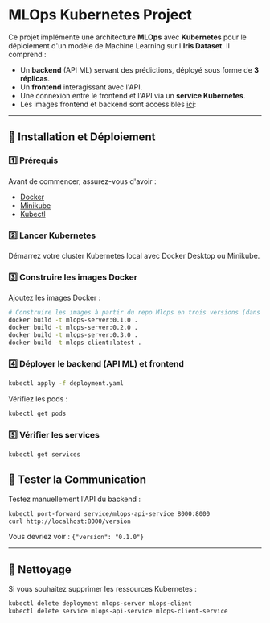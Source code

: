 # MLOps Kubernetes Project

Ce projet implémente une architecture **MLOps** avec **Kubernetes** pour le déploiement d'un modèle de Machine Learning sur l'**Iris Dataset**. Il comprend :
- Un **backend** (API ML) servant des prédictions, déployé sous forme de **3 réplicas**.
- Un **frontend** interagissant avec l'API.
- Une connexion entre le frontend et l'API via un **service Kubernetes**.
- Les images frontend et backend sont accessibles [ici](https://github.com/marinaKpamegan/mlops): 

---

## 🚀 Installation et Déploiement

### 1️⃣ Prérequis
Avant de commencer, assurez-vous d'avoir :
- [Docker](https://www.docker.com/get-started)
- [Minikube](https://minikube.sigs.k8s.io/docs/start/)
- [Kubectl](https://kubernetes.io/docs/tasks/tools/install-kubectl/)

### 2️⃣ Lancer Kubernetes
Démarrez votre cluster Kubernetes local avec Docker Desktop ou Minikube.

### 3️⃣ Construire les images Docker
Ajoutez les images Docker :
```bash
# Construire les images à partir du repo Mlops en trois versions (dans le endpoint /version de l'application)
docker build -t mlops-server:0.1.0 .
docker build -t mlops-server:0.2.0 .
docker build -t mlops-server:0.3.0 .
docker build -t mlops-client:latest .
```

### 4️⃣ Déployer le backend (API ML) et frontend
```bash
kubectl apply -f deployment.yaml
```
Vérifiez les pods :
```bash
kubectl get pods
```

### 5️⃣ Vérifier les services

```bash
kubectl get services
```

## 🔄 Tester la Communication
Testez manuellement l'API du backend :
```bash
kubectl port-forward service/mlops-api-service 8000:8000
curl http://localhost:8000/version
```
Vous devriez voir : `{"version": "0.1.0"}`

---

## 📌 Nettoyage
Si vous souhaitez supprimer les ressources Kubernetes :
```bash
kubectl delete deployment mlops-server mlops-client
kubectl delete service mlops-api-service mlops-client-service
```





